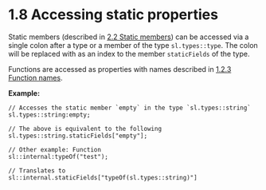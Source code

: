 # 1.8 Accessing static properties

Static members (described in [2.2 Static members](2-2-Static-members.md)) can be accessed via a single colon after a type or a member of the type `sl.types::type`. The colon will be replaced with as an index to the member `staticFields` of the type.

Functions are accessed as properties with names described in [1.2.3 Function names](1-2-Functions.md#1-2-3-function-names).

**Example:**

```
// Accesses the static member `empty` in the type `sl.types::string`
sl.types::string:empty;

// The above is equivalent to the following
sl.types::string.staticFields["empty"];

// Other example: Function
sl::internal:typeOf("test");

// Translates to
sl::internal.staticFields["typeOf(sl.types::string)"]
```
